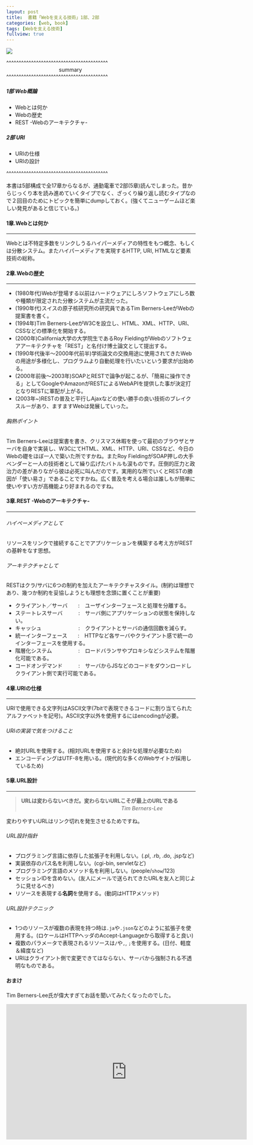 ```yaml
---
layout: post
title:  書籍「Webを支える技術」1部、2部
categories: [web, book]
tags: [Webを支える技術]
fullview: true
---
```


<a href="http://www.amazon.co.jp/gp/product/4774142042/ref=as_li_qf_sp_asin_il?ie=UTF8&camp=247&creative=1211&creativeASIN=4774142042&linkCode=as2&tag=msmsum-22"><img border="0" src="http://ws-fe.amazon-adsystem.com/widgets/q?_encoding=UTF8&ASIN=4774142042&Format=_SL250_&ID=AsinImage&MarketPlace=JP&ServiceVersion=20070822&WS=1&tag=msmsum-22" ></a><img src="http://ir-jp.amazon-adsystem.com/e/ir?t=msmsum-22&l=as2&o=9&a=4774142042" width="1" height="1" border="0" alt="" style="text-align:left border:none !important; margin:0px !important;" />

^^^^^^^^^^^^^^^^^^^^^^^^^^^^^^^^^^^^^^^^^  
　　　　　　　　　　summary  
^^^^^^^^^^^^^^^^^^^^^^^^^^^^^^^^^^^^^^^^^  

##### 1部 Web概論
 - Webとは何か
 - Webの歴史
 - REST -Webのアーキテクチャ-

##### 2部 URI

 - URIの仕様
 - URIの設計

^^^^^^^^^^^^^^^^^^^^^^^^^^^^^^^^^^^^^^^^^  

本書は5部構成で全17章からなるが、通勤電車で2部(5章)読んでしまった。昔からじっくり本を読み進めていくタイプでなく、ざっくり繰り返し読むタイプなので２回目のためにトピックを簡単にdumpしておく。(強くてニューゲームほど楽しい発見があると信じている。)  

#### 1章.Webとは何か
---

Webとは不特定多数をリンクしうるハイパーメディアの特性をもつ概念、もしくは分散システム。またハイパーメディアを実現するHTTP, URI, HTMLなど要素技術の総称。

#### 2章.Webの歴史
---

 - (1980年代)Webが登場する以前はハードウェアにしろソフトウェアにしろ数や種類が限定された分散システムが主流だった。  
 - (1990年代)スイスの原子核研究所の研究員であるTim Berners-LeeがWebの提案書を書く。  
 - (1994年)Tim Berners-LeeがW3Cを設立し、HTML、XML、HTTP、URI、CSSなどの標準化を開始する。  
 - (2000年)California大学の大学院生であるRoy FieldingがWebのソフトウェアアーキテクチャを「REST」と名付け博士論文として提出する。  
 - (1990年代後半〜2000年代前半)学術論文の交換用途に使用されてきたWebの用途が多様化し、プログラムより自動処理を行いたいという要求が出始める。  
 - (2000年前後〜2003年)SOAPとRESTで論争が起こるが、「簡易に操作できる」としてGoogleやAmazonがRESTによるWebAPIを提供した事が決定打となりRESTに軍配が上がる。  
 - (2003年~)RESTの普及と平行しAjaxなどの使い勝手の良い技術のブレイクスルーがあり、ますますWebは発展していった。  

###### 胸熱ポイント
  Tim Berners-Leeは提案書を書き、クリスマス休暇を使って最初のブラウザとサーバを自身で実装し、W3CにてHTML、XML、HTTP、URI、CSSなど、今日のWebの礎をほぼ一人で築いた所ですかね。またRoy FieldingがSOAP押しの大手ベンダーと一人の技術者として繰り広げたバトルも涙ものです。圧倒的圧力と政治力の差がありながら彼は必死に叫んだのです。実用的な所でいくとRESTの勝因が「使い易さ」であることですかね。広く普及を考える場合は誰しもが簡単に使いやすい方が高機能より好まれるのですね。  

#### 3章.REST -Webのアーキテクチャ-
---

###### ハイペーメディアとして

  リソースをリンクで接続することでアプリケーションを構築する考え方がRESTの基幹をなす思想。  

###### アーキテクチャとして

  RESTはクラ/サバに6つの制約を加えたアーキテクチャスタイル。(制約は理想であり、幾つか制約を妥協しようとも理想を念頭に置くことが重要)  

 - クライアント／サーバ　　:　ユーザインターフェースと処理を分離する。
 - ステートレスサーバ　　　:　サーバ側にアプリケーションの状態を保持しない。
 - キャッシュ　　　　　　　:　クライアントとサーバの通信回数を減らす。
 - 統一インターフェース　　:　HTTPなど各サーバやクライアント感で統一のインターフェースを使用する。
 - 階層化システム　　　　　:　ロードバランサやプロキシなどシステムを階層化可能である。
 - コードオンデマンド　　　:　サーバからJSなどのコードをダウンロードしクライアント側で実行可能である。

#### 4章.URIの仕様
---

 URIで使用できる文字列はASCII文字(7bitで表現できるコードに割り当てられたアルファベットを記号)。ASCII文字以外を使用するにはencodingが必要。  

###### URIの実装で気をつけること

 - 絶対URLを使用する。(相対URLを使用すると余計な処理が必要なため)
 - エンコーディングはUTF-8を用いる。(現代的な多くのWebサイトが採用しているため)

#### 5章.URL設計
---

> **URLは変わらないべきだ。変わらないURLこそが最上のURLである**  
>　　　　　　　　　　　　　　　　　　　<cite>Tim Berners-Lee</cite>  

変わりやすいURLはリンク切れを発生させるためですね。  

###### URL設計指針

 - プログラミング言語に依存した拡張子を利用しない。(.pl, .rb, .do, .jspなど)
 - 実装依存のパス名を利用しない。(cgi-bin, servletなど)
 - プログラミング言語のメソッド名を利用しない。(people/`show`/123)
 - セッションIDを含めない。(友人にメールで送られてきたURLを友人と同じように見せるべき)
 - リソースを表現する**名詞**を使用する。(動詞はHTTPメソッド)

###### URL設計テクニック

 - 1つのリソースが複数の表現を持つ時は`.ja`や`.json`などのように拡張子を使用する。(ロケールはHTTPヘッダのAccept-Languageから取得すると良い)
 - 複数のパラメータで表現されるリソースは`/`や`,`, `;`を使用する。(日付、軽度＆緯度など)
 - URIはクライアント側で変更できてはならない、サーバから強制される不透明なものである。

#### おまけ  

Tim Berners-Lee氏が偉大すぎてお話を聞いてみたくなったのでした。

<iframe src="http://embed.ted.com/talks/lang/ja/tim_berners_lee_the_year_open_data_went_worldwide.html" width="640" height="360" frameborder="0" scrolling="no" webkitAllowFullScreen mozallowfullscreen allowFullScreen style="display:block; margin-left:auto; margin-right: auto;" ></iframe>  







